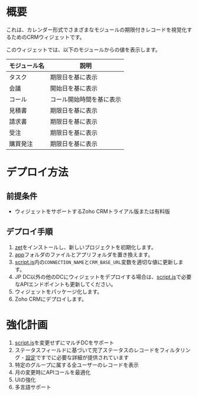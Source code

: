 # 概要
これは、カレンダー形式でさまざまなモジュールの期限付きレコードを視覚化するためのCRMウィジェットです。

このウィジェットでは、以下のモジュールからの値を表示します。

| モジュール名 | 説明 |
| ----------- | ----------- |
| タスク | 期限日を基に表示 |
| 会議 | 開始日を基に表示 |
| コール | コール開始時間を基に表示 |
| 見積書 | 期限日を基に表示 |
| 請求書 | 期限日を基に表示 |
| 受注 | 期限日を基に表示 |
| 購買発注 | 期限日を基に表示 |

# デプロイ方法

## 前提条件
- ウィジェットをサポートするZoho CRMトライアル版または有料版

## デプロイ手順
1. [zet](https://www.zoho.com/crm/developer/docs/widgets/install-cli.html)をインストールし、新しいプロジェクトを初期化します。
2. [app](app/)フォルダのファイルとアプリフォルダを置き換えます。
3. [script.js](app/js/script.js)内の`CONNECTION_NAME`と`CRM_BASE_URL`変数を適切な値に更新します。
4. JP DC以外の他のDCにウィジェットをデプロイする場合は、[script.js](app/js/script.js)で必要なAPIエンドポイントも更新してください。
5. ウィジェットをパッケージ化します。
6. Zoho CRMにデプロイします。

# 強化計画
1. [script.js](app/js/script.js)を変更せずにマルチDCをサポート
2. ステータスフィールドに基づいて完了ステータスのレコードをフィルタリング - [設定](app/js/script.js#L3)ですでに必要な詳細が提供されています
3. 特定のグループに属する全ユーザーのレコードを表示
4. 月の変更時にAPIコールを最適化
5. UIの強化
6. 多言語サポート
